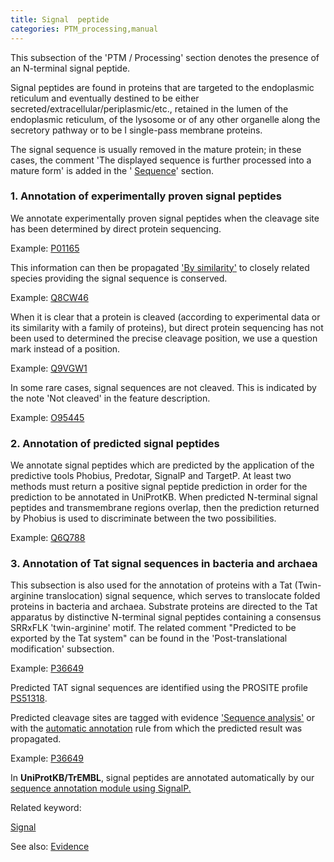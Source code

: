 ```yaml
---
title: Signal  peptide
categories: PTM_processing,manual
---
```


This subsection of the 'PTM / Processing' section denotes the presence of an N-terminal signal peptide.

Signal peptides are found in proteins that are targeted to the endoplasmic reticulum and eventually destined to be either secreted/extracellular/periplasmic/etc., retained in the lumen of the endoplasmic reticulum, of the lysosome or of any other organelle along the secretory pathway or to be I single-pass membrane proteins.

The signal sequence is usually removed in the mature protein; in these cases, the comment 'The displayed sequence is further processed into a mature form' is added in the ' [Sequence](http://www.uniprot.org/manual/sequences_section)' section.

### 1\. Annotation of experimentally proven signal peptides

We annotate experimentally proven signal peptides when the cleavage site has been determined by direct protein sequencing.

Example: [P01165](http://www.uniprot.org/uniprot/P01165#ptm_processing)

This information can then be propagated ['By similarity'](http://www.uniprot.org/help/evidences#ECO:0000250) to closely related species providing the signal sequence is conserved.

Example: [Q8CW46](http://www.uniprot.org/uniprot/Q8CW46#ptm_processing)

When it is clear that a protein is cleaved (according to experimental data or its similarity with a family of proteins), but direct protein sequencing has not been used to determined the precise cleavage position, we use a question mark instead of a position.

Example: [Q9VGW1](http://www.uniprot.org/uniprot/Q9VGW1#ptm_processing)

In some rare cases, signal sequences are not cleaved. This is indicated by the note 'Not cleaved' in the feature description.

Example: [O95445](http://www.uniprot.org/uniprot/O95445#ptm_processing)

### 2\. Annotation of predicted signal peptides

We annotate signal peptides which are predicted by the application of the predictive tools Phobius, Predotar, SignalP and TargetP. At least two methods must return a positive signal peptide prediction in order for the prediction to be annotated in UniProtKB. When predicted N-terminal signal peptides and transmembrane regions overlap, then the prediction returned by Phobius is used to discriminate between the two possibilities.

Example: [Q6Q788](http://www.uniprot.org/uniprot/Q6Q788#ptm_processing)

### 3\. Annotation of Tat signal sequences in bacteria and archaea

This subsection is also used for the annotation of proteins with a Tat (Twin-arginine translocation) signal sequence, which serves to translocate folded proteins in bacteria and archaea. Substrate proteins are directed to the Tat apparatus by distinctive N-terminal signal peptides containing a consensus SRRxFLK 'twin-arginine' motif. The related comment "Predicted to be exported by the Tat system" can be found in the 'Post-translational modification' subsection.

Example: [P36649](http://www.uniprot.org/uniprot/P36649#ptm%5Fprocessing)

Predicted TAT signal sequences are identified using the PROSITE profile [PS51318](https://prosite.expasy.org/PS51318).

Predicted cleavage sites are tagged with evidence ['Sequence analysis'](http://www.uniprot.org/help/evidences#ECO:0000255) or with the [automatic annotation](http://www.uniprot.org/help/automatic%5Fannotation) rule from which the predicted result was propagated.

Example: [P36649](http://www.uniprot.org/uniprot/P36649#ptm_processing)

In **UniProtKB/TrEMBL**, signal peptides are annotated automatically by our [sequence annotation module using SignalP.](http://www.uniprot.org/help/sam)

Related keyword:

[Signal](http://www.uniprot.org/keywords/732)

See also: [Evidence](http://www.uniprot.org/manual/evidences)